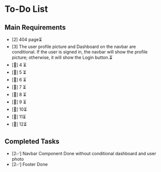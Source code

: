 # To-Do List


## Main Requirements

- [2] 404 page⏳
- [3]  The user profile picture and Dashboard on the navbar are conditional. If the user is signed in, the navbar will show the profile picture; otherwise, it will show the Login button.⏳
- [📝] 4 ⏳
- [📝] 5 ⏳
- [📝] 6 ⏳
- [📝] 7 ⏳
- [📝] 8 ⏳
- [📝] 9 ⏳
- [📝] 10⏳
- [📝] 11⏳
- [📝] 12⏳

## Completed Tasks

- [2✅] Navbar Component Done without conditional dashboard and user photo
- [2✅] Footer Done  

